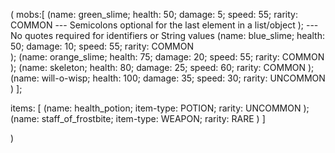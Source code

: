 (
  mobs:[
   (name: green_slime;
    health: 50;
    damage: 5;
    speed: 55;
    rarity: COMMON --- Semicolons optional for the last element in a list/object
   );              --- No quotes required for identifiers or String values
   (name: blue_slime;
    health: 50;
    damage: 10;
    speed: 55;
    rarity: COMMON    
   );
   (name: orange_slime;
    health: 75;
    damage: 20;
    speed: 55;
    rarity: COMMON
   );
   (name: skeleton;
    health: 80;
    damage: 25;
    speed: 60;
    rarity: COMMON
   );
   (name: will-o-wisp;
    health: 100;
    damage: 35;
    speed: 30;
    rarity: UNCOMMON
   )
 ];
  
  items: [
    (name: health_potion;
     item-type: POTION;
     rarity: UNCOMMON
    );
    (name: staff_of_frostbite;
     item-type: WEAPON;
     rarity: RARE
    )
  ]
  
)
